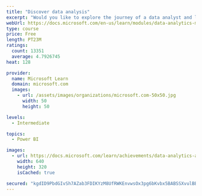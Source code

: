 ```yaml
---
title: "Discover data analysis"
excerpt: "Would you like to explore the journey of a data analyst and learn how a data analyst tells a story with data? In this module, you will explore the different roles in data and learn the different tasks of a data analyst."
webUrl: https://docs.microsoft.com/en-us/learn/modules/data-analytics-microsoft/
type: course
price: Free
length: PT23M
ratings:
  count: 13351
  average: 4.7926745
heat: 128

provider:
  name: Microsoft Learn
  domain: microsoft.com
  images:
    - url: /assets/images/organizations/microsoft.com-50x50.jpg
      width: 50
      height: 50

levels:
  - Intermediate

topics:
  - Power BI

images:
  - url: https://docs.microsoft.com/learn/achievements/data-analytics-and-microsoft-social.png
    width: 640
    height: 320
    isCached: true

secured: "kgdID9PbdGIvSh7AZab3FDIKYzM8UfRWKEnvwsOx3pg6bKvbx5BABSSXvulBBaThZbHy7Pg8yjgZUdgA/Ax87BH9r8hJWlkvAt4XURDfRVZhbqUTg/sPeYZXoSekFERHcNOZVRh5Z42j+K5XnWPNMSSAGTzQCHW9Iolmn8qBy4eUkove13GBGz9V/O/8bWYOegS7YZq2AkTQHj3626qdoRWe5P/x3mv1kXbugNF+DAtPTqljmq2EOp+t//PBsE5HOKOlXG2BvBmrvDxjJ6szcYNktTJXi8GpZGZ182jGh1+ytwOrdpY9lS1I05P9RPndAtENDM9zu6qj4GJXq3f65Rvf1sWKIkt8Y8bU73jQVAYZA44UGQLl6CrbX4vhDvpk2m0J5IIIaRPY5kEjJ2vhij0dhO0QQQiiLXhoq88pFsotU0KajETeJ38BmYC19hGQ;/cQfHGxm++6w7sNrnfKLfQ=="
---
```


